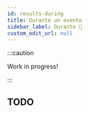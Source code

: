 ```yaml
---
id: results-during
title: Durante un evento
sidebar_label: Durante 🚧
custom_edit_url: null
---
```


:::caution

Work in progress!

:::

## TODO